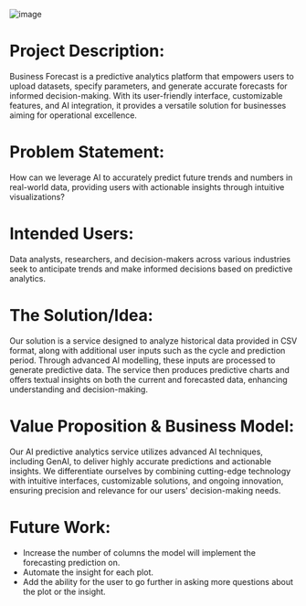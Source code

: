 ![image](https://github.com/Ataa00/Time-Series-Prediction---Towards-Business-Intelligence/assets/54279983/1d04fb2a-b584-4aa7-bdb2-0b923e8f6e8a)

# Project Description:
Business Forecast is a predictive analytics platform that empowers users to upload datasets, specify parameters, and generate accurate forecasts for informed decision-making.
With its user-friendly interface, customizable features, and AI integration, it provides a versatile solution for businesses aiming for operational excellence.

# Problem Statement:
How can we leverage AI to accurately predict future trends and numbers in real-world data, providing users with actionable insights through intuitive visualizations?

# Intended Users:
Data analysts, researchers, and decision-makers across various industries seek to anticipate trends and make informed decisions based on predictive analytics.

# The Solution/Idea:
Our solution is a service designed to analyze historical data provided in CSV format, along with additional user inputs such as the cycle and prediction period. 
Through advanced AI modelling, these inputs are processed to generate predictive data. 
The service then produces predictive charts and offers textual insights on both the current and forecasted data, enhancing understanding and decision-making.

# Value Proposition & Business Model:
Our AI predictive analytics service utilizes advanced AI techniques, including GenAI, to deliver highly accurate predictions and actionable insights. 
We differentiate ourselves by combining cutting-edge technology with intuitive interfaces, customizable solutions, and ongoing innovation, ensuring precision and relevance for our users' decision-making needs.

# Future Work:
- Increase the number of columns the model will implement the forecasting prediction on.
- Automate the insight for each plot.
- Add the ability for the user to go further in asking more questions about the plot or the insight.

